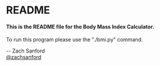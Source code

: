 # README
#### This is the README file for the Body Mass Index Calculator.

To run this program please use the "./bmi.py" command.

-- Zach Sanford   
[@zachsanford](https://www.twitter.com/zachsanford)
